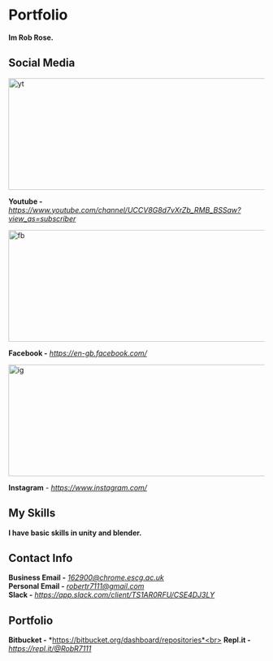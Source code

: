# Portfolio
**Im Rob Rose.**


## Social Media
<img src="https://user-images.githubusercontent.com/59654263/71986712-d1e6d980-3224-11ea-9d3a-002f7f404d57.png" width="700" height="220" alt="yt">

**Youtube -** *https://www.youtube.com/channel/UCCV8G8d7vXrZb_RMB_BSSaw?view_as=subscriber*

<img src="https://user-images.githubusercontent.com/59654263/71987038-5d606a80-3225-11ea-8278-0929dcf3531e.png" width="700" height="220" alt="fb"> 

**Facebook -** *https://en-gb.facebook.com/*

<img src="https://user-images.githubusercontent.com/59654263/71987094-7406c180-3225-11ea-8bfb-61a7e4ac9baf.png" width="700" height="220" alt="ig"> 

**Instagram** - *https://www.instagram.com/*

## My Skills

**I have basic skills in unity and blender.**

## Contact Info

**Business Email -** *162900@chrome.escg.ac.uk*<br>
**Personal Email -** *robertr7111@gmail.com*<br>
**Slack -** *https://app.slack.com/client/TS1AR0RFU/CSE4DJ3LY*


## Portfolio

**Bitbucket -** *https://bitbucket.org/dashboard/repositories*<br>
**Repl.it -** *https://repl.it/@RobR7111*
